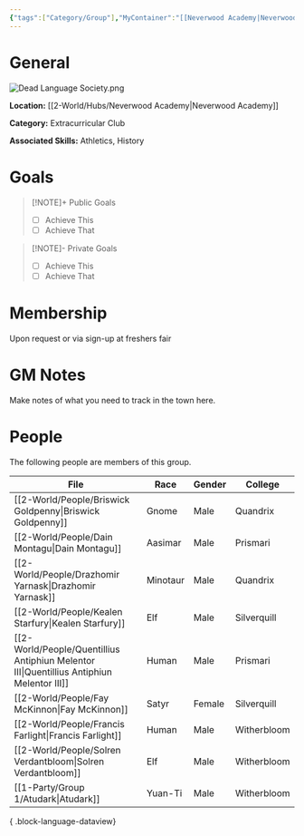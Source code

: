 ```yaml
---
{"tags":["Category/Group"],"MyContainer":"[[Neverwood Academy|Neverwood Academy]]","MyCategory":"Extracurricular Club","image":"Dead Language Society.png","obsidianUIMode":"preview","leaders":null,"staff":null,"members":null,"initiates":null,"primary_contact":null,"Skill1":"Athletics","Skill2":"History","dg-publish":true,"permalink":"/2-world/groups/dead-language-society/","dgPassFrontmatter":true,"updated":"2025-09-29T12:27:40.000+01:00"}
---
```




# General

![Dead Language Society.png](/img/user/z_Assets/Extracurriculars/Dead%20Language%20Society.png)

**Location:** [[2-World/Hubs/Neverwood Academy\|Neverwood Academy]]

**Category:** Extracurricular Club

**Associated Skills:** Athletics, History

# Goals

> [!NOTE]+ Public Goals
> - [ ] Achieve This
> - [ ] Achieve That

> [!NOTE]- Private Goals
> - [ ] Achieve This
> - [ ] Achieve That

# Membership
Upon request or via sign-up at freshers fair

# GM Notes

Make notes of what you need to track in the town here. 



# People

The following people are members of this group.  

| File                                                                                         | Race     | Gender | College     |
| -------------------------------------------------------------------------------------------- | -------- | ------ | ----------- |
| [[2-World/People/Briswick Goldpenny\|Briswick Goldpenny]]                                 | Gnome    | Male   | Quandrix    |
| [[2-World/People/Dain Montagu\|Dain Montagu]]                                             | Aasimar  | Male   | Prismari    |
| [[2-World/People/Drazhomir Yarnask\|Drazhomir Yarnask]]                                   | Minotaur | Male   | Quandrix    |
| [[2-World/People/Kealen Starfury\|Kealen Starfury]]                                       | Elf      | Male   | Silverquill |
| [[2-World/People/Quentillius Antiphiun Melentor III\|Quentillius Antiphiun Melentor III]] | Human    | Male   | Prismari    |
| [[2-World/People/Fay McKinnon\|Fay McKinnon]]                                             | Satyr    | Female | Silverquill |
| [[2-World/People/Francis Farlight\|Francis Farlight]]                                     | Human    | Male   | Witherbloom |
| [[2-World/People/Solren Verdantbloom\|Solren Verdantbloom]]                               | Elf      | Male   | Witherbloom |
| [[1-Party/Group 1/Atudark\|Atudark]]                                                      | Yuan-Ti  | Male   | Witherbloom |

{ .block-language-dataview}

